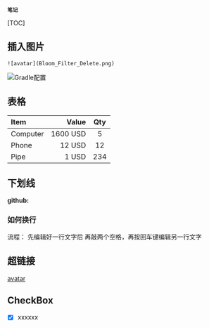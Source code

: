 **`笔记`**

[TOC]


## 插入图片
```shell
![avatar](Bloom_Filter_Delete.png)
```

![Gradle配置](http://118.126.116.71/blogimgs/kafka/GradleSetting.png)


## 表格
| Item      |    Value | Qty  |
| :-------- | --------:| :--: |
| Computer  | 1600 USD |  5   |
| Phone     |   12 USD |  12  |
| Pipe      |    1 USD | 234  |



## 下划线
<u></u>


**github:**
### 如何换行
流程： 先编辑好一行文字后 再敲两个空格，再按回车键编辑另一行文字


## 超链接
[avatar](Bloom_Filter_Delete.png)


## CheckBox
- [x] xxxxxx
